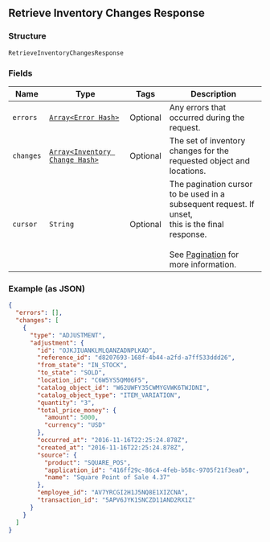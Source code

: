 ## Retrieve Inventory Changes Response

### Structure

`RetrieveInventoryChangesResponse`

### Fields

| Name | Type | Tags | Description |
|  --- | --- | --- | --- |
| `errors` | [`Array<Error Hash>`](/doc/models/error.md) | Optional | Any errors that occurred during the request. |
| `changes` | [`Array<Inventory Change Hash>`](/doc/models/inventory-change.md) | Optional | The set of inventory changes for the requested object and locations. |
| `cursor` | `String` | Optional | The pagination cursor to be used in a subsequent request. If unset,<br>this is the final response.<br><br>See [Pagination](https://developer.squareup.com/docs/basics/api101/pagination) for more information. |

### Example (as JSON)

```json
{
  "errors": [],
  "changes": [
    {
      "type": "ADJUSTMENT",
      "adjustment": {
        "id": "OJKJIUANKLMLQANZADNPLKAD",
        "reference_id": "d8207693-168f-4b44-a2fd-a7ff533ddd26",
        "from_state": "IN_STOCK",
        "to_state": "SOLD",
        "location_id": "C6W5YS5QM06F5",
        "catalog_object_id": "W62UWFY35CWMYGVWK6TWJDNI",
        "catalog_object_type": "ITEM_VARIATION",
        "quantity": "3",
        "total_price_money": {
          "amount": 5000,
          "currency": "USD"
        },
        "occurred_at": "2016-11-16T22:25:24.878Z",
        "created_at": "2016-11-16T22:25:24.878Z",
        "source": {
          "product": "SQUARE_POS",
          "application_id": "416ff29c-86c4-4feb-b58c-9705f21f3ea0",
          "name": "Square Point of Sale 4.37"
        },
        "employee_id": "AV7YRCGI2H1J5NQ8E1XIZCNA",
        "transaction_id": "5APV6JYK1SNCZD11AND2RX1Z"
      }
    }
  ]
}
```

